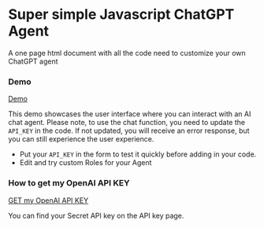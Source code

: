 # Super simple Javascript ChatGPT Agent
A one page html document with all the code need to customize your own ChatGPT agent

### Demo

[Demo](https://jadehamel.fr/ai/chatgptagent/)

This demo showcases the user interface where you can interact with an AI chat agent. Please note, to use the chat function, you need to update the `API_KEY` in the code. If not updated, you will receive an error response, but you can still experience the user experience. 

- Put your `API_KEY` in the form to test it quickly before adding in your code.
- Edit and try custom Roles for your Agent

### How to get my OpenAI API KEY

[GET my OpenAI API KEY](https://platform.openai.com/api-keys)

You can find your Secret API key on the API key page.
